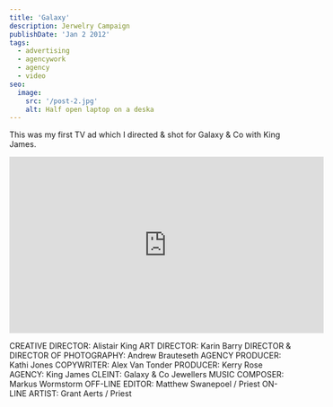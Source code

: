 ```yaml
---
title: 'Galaxy'
description: Jerwelry Campaign
publishDate: 'Jan 2 2012'
tags:
  - advertising
  - agencywork
  - agency
  - video
seo:
  image:
    src: '/post-2.jpg'
    alt: Half open laptop on a deska
---
```


This was my first TV ad which I directed & shot for Galaxy & Co with King James.

<iframe width="560" height="315" src="https://www.youtube.com/embed/YMszCyhjMXU?si=LTsObMSuu4LoiDK4" title="YouTube video player" frameborder="0" allow="accelerometer; autoplay; clipboard-write; encrypted-media; gyroscope; picture-in-picture; web-share" referrerpolicy="strict-origin-when-cross-origin" allowfullscreen></iframe>



CREATIVE DIRECTOR: Alistair King
ART DIRECTOR: Karin Barry
DIRECTOR & DIRECTOR OF PHOTOGRAPHY: Andrew Brauteseth
AGENCY PRODUCER: Kathi Jones
COPYWRITER: Alex Van Tonder
PRODUCER: Kerry Rose
AGENCY: King James
CLEINT: Galaxy & Co Jewellers
MUSIC COMPOSER: Markus Wormstorm
OFF-LINE EDITOR: Matthew Swanepoel / Priest
ON-LINE ARTIST: Grant Aerts / Priest